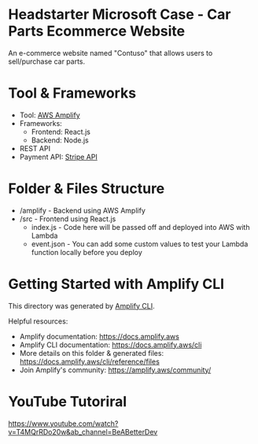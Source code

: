 # Headstarter Microsoft Case - Car Parts Ecommerce Website
An e-commerce website named "Contuso" that allows users to sell/purchase car parts. 

# Tool & Frameworks
- Tool: [AWS Amplify](https://aws.amazon.com/amplify/)
- Frameworks:
  - Frontend: React.js
  - Backend: Node.js
- REST API
- Payment API: [Stripe API](https://stripe.com/docs/payments/payment-methods)

# Folder & Files Structure
- /amplify - Backend using AWS Amplify
- /src - Frontend using React.js
  - index.js - Code here will be passed off and deployed into AWS with Lambda
  - event.json - You can add some custom values to test your Lambda function locally before you deploy

# Getting Started with Amplify CLI
This directory was generated by [Amplify CLI](https://docs.amplify.aws/cli).

Helpful resources:
- Amplify documentation: https://docs.amplify.aws
- Amplify CLI documentation: https://docs.amplify.aws/cli
- More details on this folder & generated files: https://docs.amplify.aws/cli/reference/files
- Join Amplify's community: https://amplify.aws/community/


# YouTube Tutoriral
https://www.youtube.com/watch?v=T4MQrRDo20w&ab_channel=BeABetterDev
